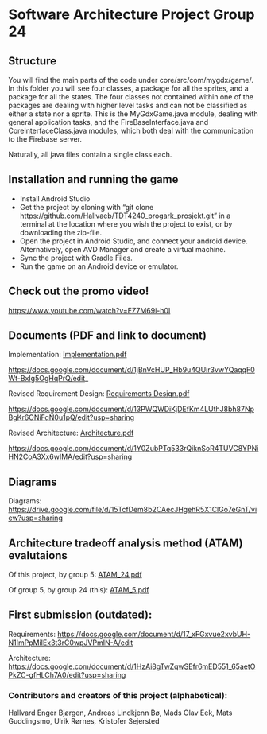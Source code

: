 # Software Architecture Project Group 24

## Structure

You will find the main parts of the code under core/src/com/mygdx/game/.
In this folder you will see four classes, a package for all the sprites, and a package for all the states.
The four classes not contained within one of the packages are dealing with higher level tasks and can not be classified as either a state nor a sprite. This is the MyGdxGame.java module, dealing with general application tasks, and the FireBaseInterface.java and CoreInterfaceClass.java modules, which both deal with the communication to the Firebase server. 

Naturally, all java files contain a single class each.

## Installation and running the game

* Install Android Studio
* Get the project by cloning with “git clone https://github.com/Hallvaeb/TDT4240_progark_prosjekt.git” in a terminal at the location where you wish the project to exist, or by downloading the zip-file.
* Open the project in Android Studio, and connect your android device. Alternatively, open AVD Manager and create a virtual machine.
* Sync the project with Gradle Files.
* Run the game on an Android device or emulator.

## Check out the promo video!

https://www.youtube.com/watch?v=EZ7M69i-h0I

## Documents (PDF and link to document)

Implementation: [Implementation.pdf](https://github.com/Hallvaeb/TDT4240_progark_prosjekt/files/8558292/Implementation.pdf)

https://docs.google.com/document/d/1jBnVcHUP_Hb9u4QUir3vwYQaqqF0Wt-BxIg5OgHqPrQ/edit_

Revised Requirement Design: [Requirements Design.pdf](https://github.com/Hallvaeb/TDT4240_progark_prosjekt/files/8558293/Requirements.Design.pdf)

https://docs.google.com/document/d/13PWQWDiKjDEfKm4LUthJ8bh87NpBgKr6ONiFqN0u1pQ/edit?usp=sharing

Revised Architecture: [Architecture.pdf](https://github.com/Hallvaeb/TDT4240_progark_prosjekt/files/8558296/Architecture.pdf)

https://docs.google.com/document/d/1Y0ZubPTq533rQiknSoR4TUVC8YPNiHN2CoA3Xx6wIMA/edit?usp=sharing

## Diagrams

Diagrams:  https://drive.google.com/file/d/15TcfDem8b2CAecJHgehR5X1ClGo7eGnT/view?usp=sharing

## Architecture tradeoff analysis method (ATAM) evalutaions

Of this project, by group 5: [ATAM_24.pdf](https://github.com/Hallvaeb/TDT4240_progark_prosjekt/files/8558258/ATAM_24.pdf)

Of group 5, by group 24 (this): [ATAM_5.pdf](https://github.com/Hallvaeb/TDT4240_progark_prosjekt/files/8558261/ATAM_5.pdf)

## First submission (outdated):

Requirements:  https://docs.google.com/document/d/17_xFGxvue2xvbUH-N1ImPpMiIEx3t3rC0wpJVPmIN-A/edit

Architecture:  https://docs.google.com/document/d/1HzAi8gTwZqwSEfr6mED551_65aetOPkZC-gfHLCh7A0/edit?usp=sharing

### Contributors and creators of this project (alphabetical):

Hallvard Enger Bjørgen, Andreas Lindkjenn Bø, Mads Olav Eek, Mats Guddingsmo, Ulrik 
Rørnes, Kristofer Sejersted
